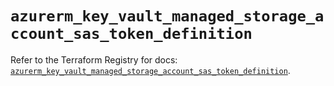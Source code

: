 # `azurerm_key_vault_managed_storage_account_sas_token_definition`

Refer to the Terraform Registry for docs: [`azurerm_key_vault_managed_storage_account_sas_token_definition`](https://registry.terraform.io/providers/hashicorp/azurerm/4.48.0/docs/resources/key_vault_managed_storage_account_sas_token_definition).
